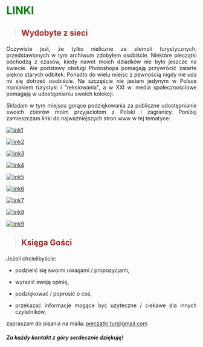 # <p><span style="color:green">LINKI</span></p>

>## <p><span style="color:brown">Wydobyte z sieci</span></p>

<p><div style="text-align: justify">Oczywiste jest, że tylko nieliczne ze stempli turystycznych, przedstawionych w tym archiwum zdobyłem osobiście. Niektóre pieczątki pochodzą z czasów, kiedy nawet moich dziadków nie było jeszcze na świecie. Ale podstawy obsługi Photoshopa pomagają przywrócić zatarte piękno starych odbitek. Ponadto do wielu miejsc z pewnością nigdy nie uda mi się dotrzeć osobiście. Na szczęście nie jestem jedynym w Polsce maniakiem turystyki i "reksiowania", a w XXI w. media społecznościowe pomagają w udostępnianiu swoich kolekcji.

Składam w tym miejscu gorące podziękowania za publiczne udostępnianie swoich zbiorów moim przyjaciołom z Polski i zagranicy. Poniżej zamieszczam linki do najważniejszych stron www w tej tematyce:​


[![link1](/static/link1.jpg "link1")](http://stempleturystyczne.cba.pl/index.php)

[![link2](/static/link2.jpg "link2")](https://gorkipagorki.blogspot.com/p/blog-page.html)

[![link3](/static/link3.jpg "link3")](https://bylismytam.pl/pieczatki)

[![link4](/static/link4.jpg "link4")](https://www.facebook.com/stempleturystyczne/?fref=ts)

[![link5](/static/link5.jpg "link5")](https://rugala.pl/gory/pieczatki-ze-schronisk)

[![link6](/static/link6.jpg "link6")](https://stampandseal.blogspot.com)

[![link7](/static/link7.jpg "link7")](http://www.owrp.cba.pl)

[![link8](/static/link8.jpg "link8")](http://www.razitkuj.cz)

[![link9](/static/link9.jpg "link9")](http://www.turistickarazitka.cz/mapa)


>## <p><span style="color:brown">Księga Gości</span></p>

<p>Jeżeli  chcielibyście:

- podzielić się swoimi uwagami / propozycjami,

- wyrazić swoją opinię,

- podziękować / poprosić o coś,

- przekazać informacje mogące być użyteczne / ciekawe dla innych czytelników,

zapraszam do pisania na maila: <span style="color:green">pieczatki.tur@gmail.com</span>


##### Za każdy kontakt z góry serdecznie dziękuję!
